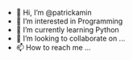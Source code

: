 - 👋 Hi, I’m @patrickamin
- 👀 I’m interested in Programming
- 🌱 I’m currently learning Python
- 💞️ I’m looking to collaborate on ...
- 📫 How to reach me ...

<!---
patrickamin/patrickamin is a ✨ special ✨ repository because its `README.md` (this file) appears on your GitHub profile.
You can click the Preview link to take a look at your changes.
--->

